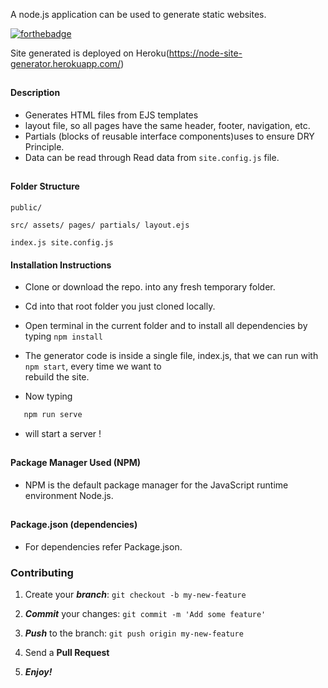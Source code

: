A node.js application can be used to generate static websites.

[![forthebadge](https://forthebadge.com/images/badges/made-with-javascript.svg)](https://forthebadge.com)


Site generated is deployed on Heroku(https://node-site-generator.herokuapp.com/)

##

#### Description 
* Generates HTML files from EJS templates
* layout file, so all pages have the same header, footer, navigation, etc.
* Partials (blocks of reusable interface components)uses to ensure DRY Principle.
* Data can be read through Read data from ``site.config.js`` file.


##

#### Folder Structure

``
  public/
``

``
src/
  assets/
  pages/
  partials/
  layout.ejs
``

``
index.js
site.config.js
``

#### Installation Instructions

* Clone or download the repo. into any fresh temporary folder.

* Cd into that root folder you just cloned locally.

* Open terminal in the current folder and to install all dependencies by typing `` npm install ``

* The generator code is inside a single file, index.js, that we can run with `` npm start ``, every time we want to       
  rebuild the site.

* Now typing 

```javascript
   npm run serve
```

* will start a server !

##

#### Package Manager Used (NPM)

* NPM is the default package manager for the JavaScript runtime environment Node.js.

##

#### Package.json (dependencies)
  
* For dependencies refer Package.json.


### Contributing

1. Create your **_branch_**: `git checkout -b my-new-feature`

2. **_Commit_** your changes: `git commit -m 'Add some feature'`

3. **_Push_** to the branch: `git push origin my-new-feature`

4. Send a **Pull Request**

5. **_Enjoy!_**

##


